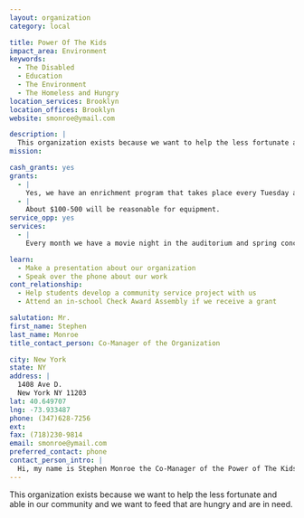 ```yaml
---
layout: organization
category: local

title: Power Of The Kids
impact_area: Environment
keywords: 
  - The Disabled
  - Education
  - The Environment
  - The Homeless and Hungry
location_services: Brooklyn
location_offices: Brooklyn
website: smonroe@ymail.com

description: |
  This organization exists because we want to help the less fortunate and able in our community and we want to feed that are hungry and are in need.
mission: 

cash_grants: yes
grants: 
  - |
    Yes, we have an enrichment program that takes place every Tuesday and Wednesday afternoon.
  - |
    About $100-500 will be reasonable for equipment.
service_opp: yes
services: 
  - |
    Every month we have a movie night in the auditorium and spring concerts.

learn: 
  - Make a presentation about our organization
  - Speak over the phone about our work
cont_relationship: 
  - Help students develop a community service project with us
  - Attend an in-school Check Award Assembly if we receive a grant

salutation: Mr.
first_name: Stephen
last_name: Monroe
title_contact_person: Co-Manager of the Organization

city: New York
state: NY
address: |
  1408 Ave D.  
  New York NY 11203
lat: 40.649707
lng: -73.933487
phone: (347)628-7256
ext: 
fax: (718)230-9814
email: smonroe@ymail.com
preferred_contact: phone
contact_person_intro: |
  Hi, my name is Stephen Monroe the Co-Manager of the Power of The Kids. In this organization we want to improve our community and help the needy.
---
```

This organization exists because we want to help the less fortunate and able in our community and we want to feed that are hungry and are in need.
